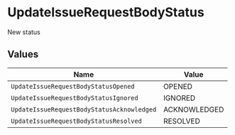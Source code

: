 # UpdateIssueRequestBodyStatus

New status


## Values

| Name                                       | Value                                      |
| ------------------------------------------ | ------------------------------------------ |
| `UpdateIssueRequestBodyStatusOpened`       | OPENED                                     |
| `UpdateIssueRequestBodyStatusIgnored`      | IGNORED                                    |
| `UpdateIssueRequestBodyStatusAcknowledged` | ACKNOWLEDGED                               |
| `UpdateIssueRequestBodyStatusResolved`     | RESOLVED                                   |